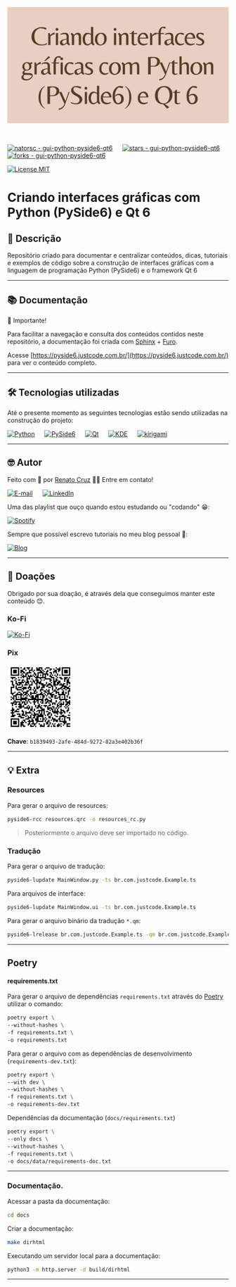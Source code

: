 ![Criando interfaces gráficas com Python (PySide6) e Qt 6](./docs/images/index/pyside6-cover-1600x840.webp "Criando interfaces gráficas com Python (PySide6) e Qt 6")

<br>

[![natorsc - gui-python-pyside6-qt6](https://img.shields.io/static/v1?label=natorsc&message=gui-python-pyside6-qt6&color=blue&logo=github)](https://github.com/natorsc/gui-python-pyside6-qt6 "Ir para o repositório.")
&emsp;
[![stars - gui-python-pyside6-qt6](https://img.shields.io/github/stars/natorsc/gui-python-pyside6-qt6?style=social)](https://github.com/natorsc/gui-python-pyside6-qt6)
&emsp;
[![forks - gui-python-pyside6-qt6](https://img.shields.io/github/forks/natorsc/gui-python-pyside6-qt6?style=social)](https://github.com/natorsc/gui-python-pyside6-qt6)

[![License MIT](https://img.shields.io/static/v1?label=License&message=MIT&color=blue)](https://github.com/natorsc/gui-python-pyside6-qt6)

# Criando interfaces gráficas com Python (PySide6) e Qt 6

## 📝 Descrição

Repositório criado para documentar e centralizar conteúdos, dicas, tutoriais e exemplos de código sobre a construção de interfaces gráficas com a linguagem de programação Python (PySide6) e o framework Qt 6

---

## 📚 Documentação

🚨 Importante!

Para facilitar a navegação e consulta dos conteúdos contidos neste repositório, a documentação foi criada com [Sphinx](https://www.sphinx-doc.org/en/master/) + [Furo](https://github.com/pradyunsg/furo).

Acesse [https://pyside6.justcode.com.br/](https://pyside6.justcode.com.br/) para ver o conteúdo completo.

---

## 🛠 Tecnologias utilizadas

Até o presente momento as seguintes tecnologias estão sendo utilizadas na construção do projeto:

[![Python](https://img.shields.io/static/v1?label=&message=Python&color=blue&logoColor=white&logo=python)](https://www.python.org/ "Ir para o site.")
&emsp;
[![PySide6](https://img.shields.io/static/v1?label=&message=PySide6&color=blue&logoColor=white&logo=pypi)](https://pypi.org/project/PySide6/ "Ir para o PyPi.")
&emsp;
[![Qt](https://img.shields.io/static/v1?label=&message=Qt&nbsp;6&color=blue&logoColor=white&logo=qt)](https://www.qt.io/ "Ir para o site.")
&emsp;
[![KDE](https://img.shields.io/static/v1?label=&message=KDE&color=blue&logoColor=white&logo=kde)](https://kde.org/pt-br/ "Ir para o site.")
&emsp;
[![kirigami](https://img.shields.io/static/v1?label=&message=Kirigami&color=blue&logoColor=white&logo=kirigami)](https://develop.kde.org/frameworks/kirigami/ "Ir para o site.")

---

## 🤓 Autor

Feito com 💙 por [Renato Cruz](https://github.com/natorsc) 🤜🤛 Entre em contato!

[![E-mail](https://img.shields.io/static/v1?label=&message=E-mail&color=blueviolet&logoColor=white&logo=gmail)](mailto:zkpcvm6dz@mozmail.com "Enviar e-mail.")
&emsp;
[![LinkedIn](https://img.shields.io/static/v1?label=&message=LinkedIn&color=blue&logoColor=white&logo=LinkedIn)](https://www.linkedin.com/in/natorsc "Entre em contato.")

Uma das playlist que ouço quando estou estudando ou "codando" 😁:

[![Spotify](https://img.shields.io/static/v1?label=&message=Spotify&color=darkgreen&logoColor=white&logo=spotify)](https://open.spotify.com/playlist/1xf3u29puXlnrWO7MsaHL5?si=A-LgwRJXSvOno_e6trpi5w&utm_source=copy-link "Acessar playlist.")

Sempre que possível escrevo tutoriais no meu blog pessoal 🚀:

[![Blog](https://img.shields.io/static/v1?label=&message=Blog&color=gray&logoColor=blue&logo=wordpress)](https://justcode.com.br/ "Ir para o blog.")

---

## 💝 Doações

Obrigado por sua doação, é através dela que conseguimos manter este conteúdo 😊.

### Ko-Fi

[![Ko-Fi](https://img.shields.io/static/v1?label=&message=Ko-Fi&color=orange&logoColor=white&logo=ko-fi)](https://ko-fi.com/natorsc "Ajude com uma doação.")

### Pix

<img src="./docs/images/donation/pix-qr-code.jpg" alt="drawing" width="150"/>

**Chave**: `b1839493-2afe-484d-9272-82a3e402b36f`

---

## 💡 Extra

### Resources

Para gerar o arquivo de resources:

```bash
pyside6-rcc resources.qrc -o resources_rc.py
```

> Posteriormente o arquivo deve ser importado no código.

### Tradução

Para gerar o arquivo de tradução:

```bash
pyside6-lupdate MainWindow.py -ts br.com.justcode.Example.ts
```

Para arquivos de interface:

```bash
pyside6-lupdate MainWindow.ui -ts br.com.justcode.Example.ts
```

Para gerar o arquivo binário da tradução `*.qm`:

```bash
pyside6-lrelease br.com.justcode.Example.ts -qm br.com.justcode.Example.qm
```

---

## Poetry

#### requirements.txt

Para gerar o arquivo de dependências `requirements.txt` através do [Poetry](https://python-poetry.org/) utilizar o comando:

```bash
poetry export \
--without-hashes \
-f requirements.txt \
-o requirements.txt
```

Para gerar o arquivo com as dependências de desenvolvimento (`requirements-dev.txt`):

```bash
poetry export \
--with dev \
--without-hashes \
-f requirements.txt \
-o requirements-dev.txt
```

Dependências da documentação (`docs/requirements.txt`)

```bash
poetry export \
--only docs \
--without-hashes \
-f requirements.txt \
-o docs/data/requirements-doc.txt
```

---

### Documentação.

Acessar a pasta da documentação:

```bash
cd docs
```

Criar a documentação:

```bash
make dirhtml
```

Executando um servidor local para a documentação:

```bash
python3 -m http.server -d build/dirhtml
```

---
